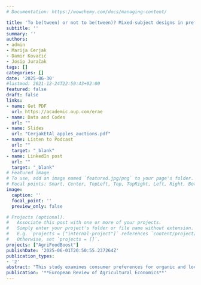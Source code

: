 ```yaml
---
# Documentation: https://wowchemy.com/docs/managing-content/

title: 'To be(tween) or not to be(tween)? Mixed-subject designs in preference elicitation'
subtitle: ''
summary: ''
authors:
- admin
- Marija Cerjak
- Damir Kovačić 
- Josip Juračak
tags: []
categories: []
date: '2025-06-30'
#lastmod: 2021-12-24T22:50:43+02:00
featured: false
draft: false
links: 
- name: Get PDF
  url: https://academic.oup.com/erae
- name: Data and Codes
  url: ""
- name: Slides
  url: "CerjakEtAl_apples_auctions.pdf"
- name: Listen to Podcast
  url: ""
  target: "_blank"
- name: LinkedIn post
  url: "" 
  target: "_blank"
# Featured image
# To use, add an image named `featured.jpg/png` to your page's folder.
# Focal points: Smart, Center, TopLeft, Top, TopRight, Left, Right, BottomLeft, Bottom, BottomRight.
image:
  caption: ''
  focal_point: ''
  preview_only: false

# Projects (optional).
#   Associate this post with one or more of your projects.
#   Simply enter your project's folder or file name without extension.
#   E.g. `projects = ["internal-project"]` references `content/project/deep-learning/index.md`.
#   Otherwise, set `projects = []`.
projects: ["AgriFoodBoost"]
publishDate: '2025-06-01T20:50:55.237264Z'
publication_types:
- '2'
abstract: "This study examines consumer preferences for organic and local apples by combining between- and within-subject design characteristics in a second price auction. Our empirical application combines provision of information regarding local and organic attributes of apples with a tasting stage. We find that a design that combines between and within-subject elements\textemdash a mixed-subject design\textemdash results in less noisy willingness-to-pay estimates as well as allows us to uncover significant heterogeneity in elicited premiums that would have been masked if we had drawn inferences from the between-subject or the within-subject treatments in isolation. Results highlight the gains that can be achieved by using a mixed-subject design in experimental auctions."
publication: '**European Review of Agricultural Economics**'
---
```

